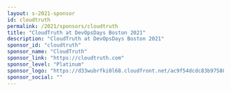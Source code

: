 ```yaml
---
layout: s-2021-sponsor
id: cloudtruth
permalink: /2021/sponsors/cloudtruth
title: "CloudTruth at DevOpsDays Boston 2021"
description: "CloudTruth at DevOpsDays Boston 2021"
sponsor_id: "cloudtruth"
sponsor_name: "CloudTruth"
sponsor_link: "https://cloudtruth.com"
sponsor_level: "Platinum"
sponsor_logo: "https://d33wubrfki0l68.cloudfront.net/ac9f54dcdc83b975889e3f4ad5c89e65b2ab5e74/238e9/img/sponsors/cloudtruth.png"
sponsor_social: ""
---
```

  
